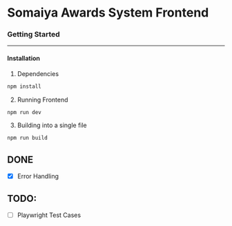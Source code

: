 # Somaiya Awards System Frontend

### Getting Started 
___
#### Installation

1) Dependencies
```bash
npm install 
```

2) Running Frontend

```bash
npm run dev
```

3) Building into a single file
```bash
npm run build
```

## DONE
- [x] Error Handling

## TODO:
- [ ] Playwright Test Cases


